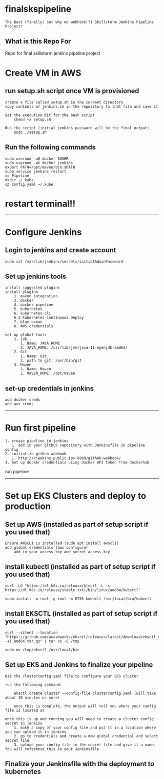 # finalskspipeline
	The Best (finally! but why no webhook!?) Skillstorm Jenkins Pipeline Project! 
## What is this Repo For
  Repo for final skillstorm jenkins pipeline project
# Create VM in AWS

## run setup.sh script once VM is provisioned

    create a file called setup.sh in the current directory
    copy contents of jenkins.sh in the repository to that file and save it
    
    Set the execution bit for the bash script
        chmod +x setup.sh
    
    Run the script (initial jenkins password will be the final output)
        sudo ./setup.sh

## Run the following commands

    sudo usermod -aG docker $USER
    sudo usermod -aG docker jenkins
    export PATH=/opt/maven/bin:$PATH
    sudo service jenkins restart
    cd Pipeline
    mkdir ~/.kube
    cp config.yaml ~/.kube

# restart terminal!!

___


# Configure Jenkins

## Login to jenkins and create account

    sudo cat /var/lib/jenkins/secrets/initialAdminPassword

## Set up jenkins tools

    install suggested plugins
    install plugins
        1. maven integration
        3. docker
        4. docker pipeline
        5. kubernetes
        6. kubernetes cli
        6.5 Kubernetes Continuous Deploy
        7. blue ocean
        8. AWS credentials

    set up global tools
        1. jdk: 
           1. Name: JAVA_HOME
           2. JAVA_HOME: /usr/lib/jvm/java-11-openjdk-amd64/
        2. Git
           1. Name: Git
           2. path to git: /usr/bin/git
        3. Maven
           1. Name: Maven
           2. MAVEN_HOME: /opt/maven

## set-up credentials in jenkins

    add docker creds
    add aws creds

___

# Run first pipeline

    1. create pipeline in jenkins
       1. add in your github repository with Jenkinsfile in pipeline config
    2. initialize github webhook 
       1. http://<jenkins_public_ip>:8080/github-webhook/
    3. Set up docker credentials using docker API token from dockerhub

run pipeline
___
# Set up EKS Clusters and deploy to production

## Set up AWS (installed as part of setup script if you used that)

    Ensure AWSCLI is installed (sudo apt install awscli)
    add global credentials (aws configure)
        add in your access key and secret access key

## install kubectl (installed as part of setup script if you used that)

    curl -LO "https://dl.k8s.io/release/$(curl -L -s https://dl.k8s.io/release/stable.txt)/bin/linux/amd64/kubectl"

    sudo install -o root -g root -m 0755 kubectl /usr/local/bin/kubectl
    
## install EKSCTL (installed as part of setup script if you used that)

    curl --silent --location "https://github.com/weaveworks/eksctl/releases/latest/download/eksctl_$(uname -s)_amd64.tar.gz" | tar xz -C /tmp

    sudo mv /tmp/eksctl /usr/local/bin

## Set up EKS and Jenkins to finalize your pipeline

    Use the clusterconfig.yaml file to configure your EKS cluster 

    run the following command:
        
        eksctl create cluster --config-file clusterconfig.yaml (will take about 20 minutes or more)
        
        once this is complete, the output will tell you where your config file is located at
    
    once this is up and running you will need to create a cluster config secret in jenkins
        1. make a copy of your config file and put it in a location where you can upload it in jenkins
        2. go to credentials and create a new global credential and select secret file
        3. upload your config file in the secret file and give it a name.  You will reference this in your Jenkinsfile

## Finalize your Jenkinsfile with the deployment to kubernetes

